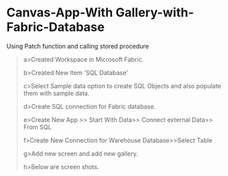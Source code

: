 # Canvas-App-With Gallery-with-Fabric-Database
Using Patch function and calling stored procedure


>a>Created Workspace in Microsoft Fabric.
>
>b>Created New Item 'SQL Database'
>
>c>Select Sample data option to create SQL Objects and also populate them with sample data.
>
>d>Create SQL connection for Fabric database.
>
>e>Create New App >> Start With Data>> Connect external Data>> From SQL
>
>f>Create New Connection for Warehouse Database>>Select Table
>
>g>Add new screen and add new gallery.
>
>h>Below are screen shots.
>





